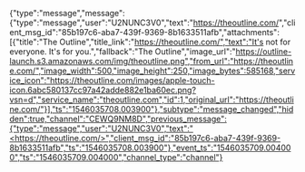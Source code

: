 {"type":"message","message":{"type":"message","user":"U2NUNC3V0","text":"<https://theoutline.com/>","client_msg_id":"85b197c6-aba7-439f-9369-8b1633511afb","attachments":[{"title":"The Outline","title_link":"https://theoutline.com/","text":"It's not for everyone. It's for you.","fallback":"The Outline","image_url":"https://outline-launch.s3.amazonaws.com/img/theoutline.png","from_url":"https://theoutline.com/","image_width":500,"image_height":250,"image_bytes":585168,"service_icon":"https://theoutline.com/images/apple-touch-icon.6abc580137cc97a42adde882e1ba60ec.png?vsn=d","service_name":"theoutline.com","id":1,"original_url":"https://theoutline.com/"}],"ts":"1546035708.003900"},"subtype":"message_changed","hidden":true,"channel":"CEWQ9NM8D","previous_message":{"type":"message","user":"U2NUNC3V0","text":"<https://theoutline.com/>","client_msg_id":"85b197c6-aba7-439f-9369-8b1633511afb","ts":"1546035708.003900"},"event_ts":"1546035709.004000","ts":"1546035709.004000","channel_type":"channel"}